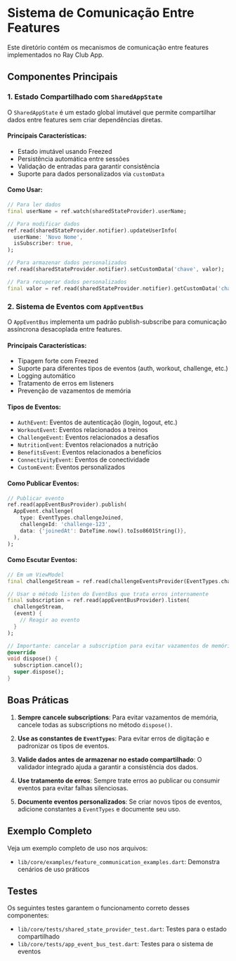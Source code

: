 # Sistema de Comunicação Entre Features

Este diretório contém os mecanismos de comunicação entre features implementados no Ray Club App.

## Componentes Principais

### 1. Estado Compartilhado com `SharedAppState`

O `SharedAppState` é um estado global imutável que permite compartilhar dados entre features sem criar dependências diretas.

#### Principais Características:
- Estado imutável usando Freezed
- Persistência automática entre sessões
- Validação de entradas para garantir consistência
- Suporte para dados personalizados via `customData`

#### Como Usar:

```dart
// Para ler dados
final userName = ref.watch(sharedStateProvider).userName;

// Para modificar dados
ref.read(sharedStateProvider.notifier).updateUserInfo(
  userName: 'Novo Nome',
  isSubscriber: true,
);

// Para armazenar dados personalizados
ref.read(sharedStateProvider.notifier).setCustomData('chave', valor);

// Para recuperar dados personalizados
final valor = ref.read(sharedStateProvider.notifier).getCustomData('chave');
```

### 2. Sistema de Eventos com `AppEventBus`

O `AppEventBus` implementa um padrão publish-subscribe para comunicação assíncrona desacoplada entre features.

#### Principais Características:
- Tipagem forte com Freezed
- Suporte para diferentes tipos de eventos (auth, workout, challenge, etc.)
- Logging automático
- Tratamento de erros em listeners
- Prevenção de vazamentos de memória

#### Tipos de Eventos:
- `AuthEvent`: Eventos de autenticação (login, logout, etc.)
- `WorkoutEvent`: Eventos relacionados a treinos
- `ChallengeEvent`: Eventos relacionados a desafios
- `NutritionEvent`: Eventos relacionados a nutrição
- `BenefitsEvent`: Eventos relacionados a benefícios
- `ConnectivityEvent`: Eventos de conectividade
- `CustomEvent`: Eventos personalizados

#### Como Publicar Eventos:

```dart
// Publicar evento
ref.read(appEventBusProvider).publish(
  AppEvent.challenge(
    type: EventTypes.challengeJoined,
    challengeId: 'challenge-123',
    data: {'joinedAt': DateTime.now().toIso8601String()},
  ),
);
```

#### Como Escutar Eventos:

```dart
// Em um ViewModel
final challengeStream = ref.read(challengeEventsProvider(EventTypes.challengeCompleted)).stream;

// Usar o método listen do EventBus que trata erros internamente
final subscription = ref.read(appEventBusProvider).listen(
  challengeStream,
  (event) {
    // Reagir ao evento
  }
);

// Importante: cancelar a subscription para evitar vazamentos de memória
@override
void dispose() {
  subscription.cancel();
  super.dispose();
}
```

## Boas Práticas

1. **Sempre cancele subscriptions**: Para evitar vazamentos de memória, cancele todas as subscriptions no método `dispose()`.

2. **Use as constantes de `EventTypes`**: Para evitar erros de digitação e padronizar os tipos de eventos.

3. **Valide dados antes de armazenar no estado compartilhado**: O validador integrado ajuda a garantir a consistência dos dados.

4. **Use tratamento de erros**: Sempre trate erros ao publicar ou consumir eventos para evitar falhas silenciosas.

5. **Documente eventos personalizados**: Se criar novos tipos de eventos, adicione constantes a `EventTypes` e documente seu uso.

## Exemplo Completo

Veja um exemplo completo de uso nos arquivos:
- `lib/core/examples/feature_communication_examples.dart`: Demonstra cenários de uso práticos

## Testes

Os seguintes testes garantem o funcionamento correto desses componentes:
- `lib/core/tests/shared_state_provider_test.dart`: Testes para o estado compartilhado
- `lib/core/tests/app_event_bus_test.dart`: Testes para o sistema de eventos 